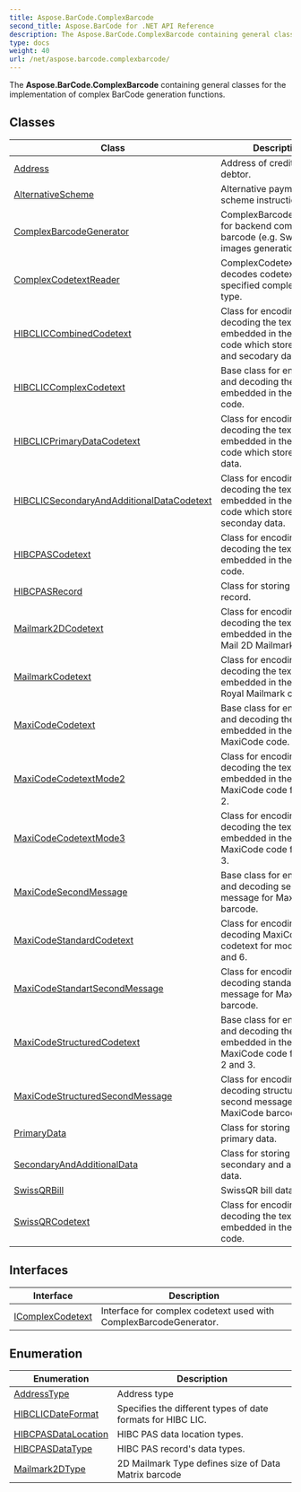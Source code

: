 ```yaml
---
title: Aspose.BarCode.ComplexBarcode
second_title: Aspose.BarCode for .NET API Reference
description: The Aspose.BarCode.ComplexBarcode containing general classes for the implementation of complex BarCode generation functions
type: docs
weight: 40
url: /net/aspose.barcode.complexbarcode/
---
```

The **Aspose.BarCode.ComplexBarcode** containing general classes for the implementation of complex BarCode generation functions.

## Classes

| Class | Description |
| --- | --- |
| [Address](./address/) | Address of creditor or debtor. |
| [AlternativeScheme](./alternativescheme/) | Alternative payment scheme instructions |
| [ComplexBarcodeGenerator](./complexbarcodegenerator/) | ComplexBarcodeGenerator for backend complex barcode (e.g. SwissQR) images generation. |
| [ComplexCodetextReader](./complexcodetextreader/) | ComplexCodetextReader decodes codetext to specified complex barcode type. |
| [HIBCLICCombinedCodetext](./hibcliccombinedcodetext/) | Class for encoding and decoding the text embedded in the HIBC LIC code which stores primary and secodary data. |
| [HIBCLICComplexCodetext](./hibcliccomplexcodetext/) | Base class for encoding and decoding the text embedded in the HIBC LIC code. |
| [HIBCLICPrimaryDataCodetext](./hibclicprimarydatacodetext/) | Class for encoding and decoding the text embedded in the HIBC LIC code which stores primary data. |
| [HIBCLICSecondaryAndAdditionalDataCodetext](./hibclicsecondaryandadditionaldatacodetext/) | Class for encoding and decoding the text embedded in the HIBC LIC code which stores seconday data. |
| [HIBCPASCodetext](./hibcpascodetext/) | Class for encoding and decoding the text embedded in the HIBC PAS code. |
| [HIBCPASRecord](./hibcpasrecord/) | Class for storing HIBC PAS record. |
| [Mailmark2DCodetext](./mailmark2dcodetext/) | Class for encoding and decoding the text embedded in the Royal Mail 2D Mailmark code. |
| [MailmarkCodetext](./mailmarkcodetext/) | Class for encoding and decoding the text embedded in the 4-state Royal Mailmark code. |
| [MaxiCodeCodetext](./maxicodecodetext/) | Base class for encoding and decoding the text embedded in the MaxiCode code. |
| [MaxiCodeCodetextMode2](./maxicodecodetextmode2/) | Class for encoding and decoding the text embedded in the MaxiCode code for modes 2. |
| [MaxiCodeCodetextMode3](./maxicodecodetextmode3/) | Class for encoding and decoding the text embedded in the MaxiCode code for modes 3. |
| [MaxiCodeSecondMessage](./maxicodesecondmessage/) | Base class for encoding and decoding second message for MaxiCode barcode. |
| [MaxiCodeStandardCodetext](./maxicodestandardcodetext/) | Class for encoding and decoding MaxiCode codetext for modes 4, 5 and 6. |
| [MaxiCodeStandartSecondMessage](./maxicodestandartsecondmessage/) | Class for encoding and decoding standart second message for MaxiCode barcode. |
| [MaxiCodeStructuredCodetext](./maxicodestructuredcodetext/) | Base class for encoding and decoding the text embedded in the MaxiCode code for modes 2 and 3. |
| [MaxiCodeStructuredSecondMessage](./maxicodestructuredsecondmessage/) | Class for encoding and decoding structured second message for MaxiCode barcode. |
| [PrimaryData](./primarydata/) | Class for storing HIBC LIC primary data. |
| [SecondaryAndAdditionalData](./secondaryandadditionaldata/) | Class for storing HIBC LIC secondary and additional data. |
| [SwissQRBill](./swissqrbill/) | SwissQR bill data |
| [SwissQRCodetext](./swissqrcodetext/) | Class for encoding and decoding the text embedded in the SwissQR code. |
## Interfaces

| Interface | Description |
| --- | --- |
| [IComplexCodetext](./icomplexcodetext/) | Interface for complex codetext used with ComplexBarcodeGenerator. |
## Enumeration

| Enumeration | Description |
| --- | --- |
| [AddressType](./addresstype/) | Address type |
| [HIBCLICDateFormat](./hibclicdateformat/) | Specifies the different types of date formats for HIBC LIC. |
| [HIBCPASDataLocation](./hibcpasdatalocation/) | HIBC PAS data location types. |
| [HIBCPASDataType](./hibcpasdatatype/) | HIBC PAS record's data types. |
| [Mailmark2DType](./mailmark2dtype/) | 2D Mailmark Type defines size of Data Matrix barcode |



